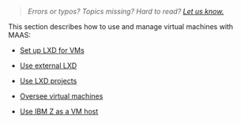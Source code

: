 > *Errors or typos? Topics missing? Hard to read? <a href="https://docs.google.com/forms/d/e/1FAIpQLScIt3ffetkaKW3gDv6FDk7CfUTNYP_HGmqQotSTtj2htKkVBw/viewform?usp=pp_url&entry.1739714854=https://maas.io/docs/virtual-machine-management" target = "_blank">Let us know.</a>*

This section describes how to use and manage virtual machines with MAAS:

- [Set up LXD for VMs](/t/how-to-set-up-external-lxd/5208)

- [Use external LXD](/t/how-to-use-external-lxd/5140)

- [Use LXD projects](/t/how-to-use-lxd-projects/7871)

- [Oversee virtual machines](/t/how-to-manage-virtual-machines/5148)

- [Use IBM Z as a VM host](/t/how-to-deploy-vms-on-ibm-z/7885)